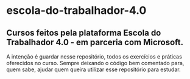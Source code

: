# escola-do-trabalhador-4.0
## Cursos feitos pela plataforma Escola do Trabalhador 4.0 - em parceria com Microsoft.
A intenção é guardar nesse repositório, todos os exercícios e práticas oferecidos no curso. Sempre deixando o código bem comentado para, quem sabe, ajudar quem queira utilizar esse repositório para estudar.
